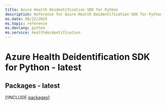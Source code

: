 ```yaml
---
title: Azure Health Deidentification SDK for Python
description: Reference for Azure Health Deidentification SDK for Python
ms.date: 08/12/2025
ms.topic: reference
ms.devlang: python
ms.service: healthdeidentification
---
```

# Azure Health Deidentification SDK for Python - latest
## Packages - latest
[!INCLUDE [packages](health-deidentification-index.md)]